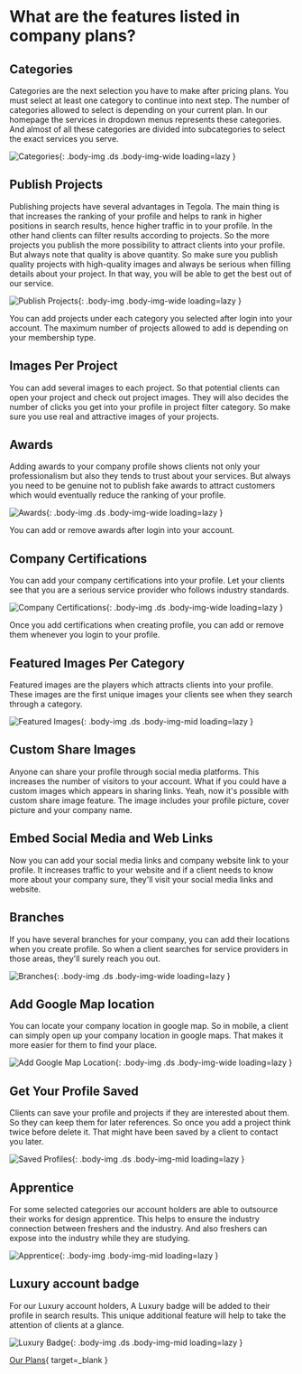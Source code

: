 # What are the features listed in company plans?

## Categories

Categories are the next selection you have to make after pricing plans. You must select at least one category to continue into next step. The number of categories allowed to select is depending on your current plan. In our homepage the services in dropdown menus represents these categories. And almost of all these categories are divided into subcategories to select the exact services you serve.

![Categories](/images/features-1.svg){: .body-img .ds .body-img-wide loading=lazy }

## Publish Projects

Publishing projects have several advantages in Tegola. The main thing is that increases the ranking of your profile and helps to rank in higher positions in search results, hence higher traffic in to your profile. In the other hand clients can filter results according to projects. So the more projects you publish the more possibility to attract clients into your profile. But always note that quality is above quantity. So make sure you publish quality projects with high-quality images and always be serious when filling details about your project. In that way, you will be able to get the best out of our service.

![Publish Projects](/images/features-2.svg){: .body-img .body-img-wide loading=lazy }

You can add projects under each category you selected after login into your account. The maximum number of projects allowed to add is depending on your membership type.

## Images Per Project

You can add several images to each project. So that potential clients can open your project and check out project images. They will also decides the number of clicks you get into your profile in project filter category. So make sure you use real and attractive images of your projects.

## Awards

Adding awards to your company profile shows clients not only your professionalism but also they tends to trust about your services. But always you need to be genuine not to publish fake awards to attract customers which would eventually reduce the ranking of your profile.

![Awards](/images/features-3.svg){: .body-img .ds .body-img-wide loading=lazy }

You can add or remove awards after login into your account.

## Company Certifications

You can add your company certifications into your profile. Let your clients see that you are a serious service provider who follows industry standards.

![Company Certifications](/images/features-4.svg){: .body-img .ds .body-img-wide loading=lazy }

Once you add certifications when creating profile, you can add or remove them whenever you login to your profile.

## Featured Images Per Category

Featured images are the players which attracts clients into your profile. These images are the first unique images your clients see when they search through a category.

![Featured Images](/images/features-5.svg){: .body-img .ds .body-img-mid loading=lazy }

## Custom Share Images

Anyone can share your profile through social media platforms. This increases the number of visitors to your account. What if you could have a custom images which appears in sharing links. Yeah, now it's possible with custom share image feature. The image includes your profile picture, cover picture and your company name.

## Embed Social Media and Web Links

Now you can add your social media links and company website link to your profile. It increases traffic to your website and if a client needs to know more about your company sure, they'll visit your social media links and website.

## Branches

If you have several branches for your company, you can add their locations when you create profile. So when a client searches for service providers in those areas, they'll surely reach you out.

![Branches](/images/features-6.svg){: .body-img .ds .body-img-wide loading=lazy }

## Add Google Map location

You can locate your company location in google map. So in mobile, a client can simply open up your company location in google maps. That makes it more easier for them to find your place.

![Add Google Map Location](/images/features-7.svg){: .body-img .ds .body-img-wide loading=lazy }

## Get Your Profile Saved

Clients can save your profile and projects if they are interested about them. So they can keep them for later references. So once you add a project think twice before delete it. That might have been saved by a client to contact you later.

![Saved Profiles](/images/features-8.svg){: .body-img .ds .body-img-mid loading=lazy }

## Apprentice

For some selected categories our account holders are able to outsource their works for design apprentice. This helps to ensure the industry connection between freshers and the industry. And also freshers can expose into the industry while they are studying.

![Apprentice](/images/features-9.svg){: .body-img .body-img-mid loading=lazy }

## Luxury account badge

For our Luxury account holders, A Luxury badge will be added to their profile in search results. This unique additional feature will help to take the attention of clients at a glance.

![Luxury Badge](/images/features-10.svg){: .body-img .ds .body-img-mid loading=lazy }

[Our Plans](https://tegola.lk/company-pricing){ target=_blank }
